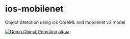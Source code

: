 # ios-mobilenet
Object detection using ios CoreML and mobilenet v2 model


[![Demo Object Detection alpha](https://j.gifs.com/oVB3oB.gif)](https://youtu.be/qcTe1rtkD24)


